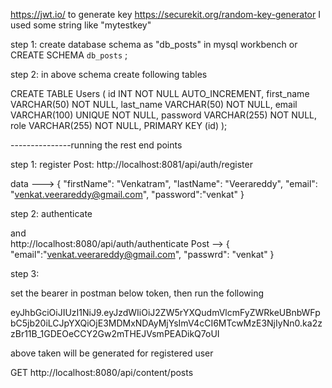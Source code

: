 https://jwt.io/
to generate key https://securekit.org/random-key-generator
I used some string like "mytestkey"

step 1: create database schema as "db_posts" in mysql workbench or
CREATE SCHEMA `db_posts` ;

step 2: in above schema create following tables

CREATE TABLE Users (
id INT NOT NULL AUTO_INCREMENT,
first_name VARCHAR(50) NOT NULL,
last_name VARCHAR(50) NOT NULL,
email VARCHAR(100) UNIQUE NOT NULL,
password VARCHAR(255) NOT NULL,
role VARCHAR(255) NOT NULL,
PRIMARY KEY (id)
);







---------------running the rest end points

step 1: register
Post:   http://localhost:8081/api/auth/register

data --->
{
"firstName": "Venkatram",
"lastName": "Veerareddy",
"email": "venkat.veerareddy@gmail.com",
"password":"venkat"
}

step 2: authenticate

and    
http://localhost:8080/api/auth/authenticate
Post -->  {
"email":"venkat.veerareddy@gmail.com",
"passwrd": "venkat"
}


step 3:

set the bearer in postman below token, then run the following

eyJhbGciOiJIUzI1NiJ9.eyJzdWIiOiJ2ZW5rYXQudmVlcmFyZWRkeUBnbWFpbC5jb20iLCJpYXQiOjE3MDMxNDAyMjYsImV4cCI6MTcwMzE3NjIyNn0.ka2zzBr11B_1GDEOeCCY2Gw2mTHEJVsmPEADikQ7oUI

above taken will be generated for registered user

GET http://localhost:8080/api/content/posts



